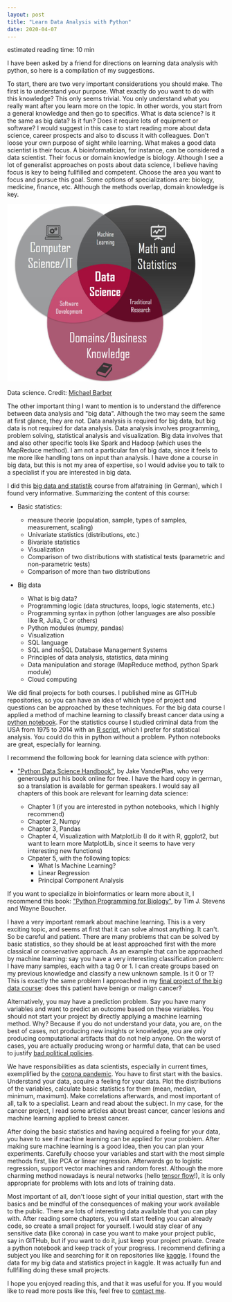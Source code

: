 ```yaml
---
layout: post
title: "Learn Data Analysis with Python"
date: 2020-04-07
---
```


estimated reading time: 10 min

I have been asked by a friend for directions on learning data analysis with python, so here is a compilation of
my suggestions. 

To start, there are two very important considerations you should make. The first is to understand your purpose. 
What exactly do you want to do with this knowledge? This only seems trivial. You only understand what you really 
want after you learn more on the topic. In other words, you start from a general knowledge and then go to specifics.
What is data science? Is it the same as big data? Is it fun? Does it require lots of equipment or software?
I would suggest in this case to start reading more about data science, career prospects and also to discuss it with
colleagues. Don't loose your own purpose of sight while learning. What makes a good data scientist 
is their focus. A bioinformatician, for instance, can be considered a data scientist. Their focus or domain knowledge
is biology. Although I see a lot of generalist approaches on posts about data science, I believe having focus is key 
to being fullfilled and competent. Choose the area you want to focus and pursue this goal. 
Some options of specializations are: biology, medicine, finance, etc. Although the methods overlap, domain knowledge is key.

<img border="0" src="https://github.com/waltercostamb/waltercostamb.github.io/blob/master/figures/data_science.jpg?raw=true" width="450" height="410" />  

Data science. Credit: [Michael Barber](https://towardsdatascience.com/introduction-to-statistics-e9d72d818745)

The other important thing I want to mention is to understand the difference between data analysis and "big data". Although
the two may seem the same at first glance, they are not. Data analysis is required for big data, but big data is not required 
for data analysis. Data analysis involves programming, problem solving, statistical analysis and visualization. Big data 
involves that and also other specific tools like Spark and Hadoop (which uses the MapReduce method). I am not a particular 
fan of big data, since it feels to me more like handling tons on input than analysis. I have done a course in big data, but
this is not my area of expertise, so I would advise you to talk to a specialist if you are interested in big data.

I did this [big data and statistik](https://www.alfatraining.de/gefoerderte-weiterbildung/berlinmitte/stadt/berlin/kurs/statistik/N/0/0/kombi/statistik-und-big-data/) 
course from alfatraining (in German), which I found very informative. Summarizing the content of this course:
  
  - Basic statistics:  
    - measure theorie (population, sample, types of samples, measurement, scaling)  
    - Univariate statistics (distributions, etc.)  
    - Bivariate statistics  
    - Visualization  
    - Comparison of two distributions with statistical tests (parametric and non-parametric tests)  
    - Comparison of more than two distributions  
  
  - Big data  
    - What is big data?  
    - Programming logic (data structures, loops, logic statements, etc.)  
    - Programming syntax in python (other languages are also possible like R, Julia, C or others)  
    - Python modules (numpy, pandas)  
    - Visualization  
    - SQL language   
    - SQL and noSQL Database Management Systems  
    - Principles of data analysis, statistics, data mining  
    - Data manipulation and storage (MapReduce method, python Spark module)  
    - Cloud computing

We did final projects for both courses. I published mine as GITHub repositories, so you can have an idea of which type of 
project and questions can be approached by these techniques. For the big data course I applied a method of machine learning
to classify breast cancer data using a [python notebook](https://github.com/waltercostamb/breast_cancer_diagnostics/blob/master/project_MB.ipynb). 
For the statistics course I studied criminal data from the USA from 1975 to 2014 with an 
[R script](https://github.com/waltercostamb/Statistical_analysis_crime_USA/blob/master/analysis_crime_USA.r), which I prefer for statistical 
analysis. You could do this in python without a problem. Python notebooks are great, especially for learning.

I recommend the following book for learning data science with python:
  
  - ["Python Data Science Handbook"](https://jakevdp.github.io/PythonDataScienceHandbook/), by Jake VanderPlas, who very
  generously put his book online for free. I have the hard copy in german, so a translation is available for german speakers. 
  I would say all chapters of this book are relevant for learning data science:
  
    - Chapter 1 (if you are interested in python notebooks, which I highly recommend)  
    - Chapter 2, Numpy
    - Chapter 3, Pandas
    - Chapter 4, Visualization with MatplotLib (I do it with R, ggplot2, but want to learn more MatplotLib, since it seems to have very interesting new functions)
    - Chpater 5, with the following topics:
        - What Is Machine Learning?
        - Linear Regression
        - Principal Component Analysis

If you want to specialize in bioinformatics or learn more about it, I recommend this book: ["Python Programming for Biology"](https://www.goodreads.com/book/show/23463543-python-programming-for-biology?ac=1&from_search=true&qid=OfhvhtIRBG&rank=1), 
by Tim J. Stevens and Wayne Boucher.

I have a very important remark about machine learning. This is a very exciting topic, and seems at first that it can solve
 almost anything. It can't. So be careful and patient. There are many problems that can be solved by basic statistics, so they
 should be at least approached first with the more classical or conservative approach. As an example that can be approached 
 by machine learning: say you have a very interesting 
 classification problem: I have many samples, each with a tag 0 or 1. I can create groups based on my previous knowledge and
 classify a new unknown sample. Is it 0 or 1? This is exactly the same problem I approached in my 
 [final project of the big data course](https://github.com/waltercostamb/breast_cancer_diagnostics): does this patient
 have benign or malign cancer? 
 
 Alternatively, you may have a prediction problem. Say you have many variables and want to predict an 
 outcome based on these variables. You should not start your project by directly applying a machine learning method. Why?
 Because if you do not understand your data, you are, on the best of cases, not producing new insights or knowledge, 
 you are only producing computational artifacts that do not help anyone. On the worst of cases, you are actually
producing wrong or harmful data, that can be used to justify [bad political policies](https://www.nytimes.com/2020/04/01/world/americas/brazil-bolsonaro-coronavirus.html). 

We have responsibilities as data scientists, especially in current times, exemplified by the [corona pandemic](https://www.williamrchase.com/post/why-i-m-not-making-covid19-visualizations-and-why-you-probably-shouldn-t-either/).
 You have to first start with the basics. Understand your data, 
 acquire a feeling for your data. Plot the distributions of the variables, calculate basic statistics for them 
 (mean, median, minimum, maximum). Make correlations afterwards, and most important of all, talk to a specialist. 
 Learn and read about the subject. In my case, for the cancer project, I read some articles about breast cancer, 
 cancer lesions and machine learning applied to breast cancer.  
 
 After doing the basic statistics and having acquired a feeling for your data, you have to see if machine learning can be 
 applied for your problem. After making sure machine learning is a good idea, then you can plan your experiments. Carefully 
 choose your variables and start with the most simple methods first, like PCA or linear regression. Afterwards go to logistic
 regression, support vector machines and random forest. Although the more charming method nowadays is neural networks (hello
 [tensor flow](https://blog.oursky.com/2018/02/14/tensorflow-business-applications-ai-hong-kong/)!), it is only appropriate for problems with lots and lots of training data. 
 
 Most important of all, don't loose sight of your initial question, start with the basics and be mindful of the consequences
 of making your work available to the public. There are lots of interesting
 data available that you can play with. After reading some chapters, you will start feeling you can already code, so create 
 a small project for yourself. I would stay clear of any sensitive data (like corona) in case you want to make your project public, say in GITHub, but if you want to do it, just keep your project private. 
 Create a python notebook and keep track of your progress. I recommend defining a subject you
 like and searching for it on repositories like [kaggle](https://www.kaggle.com/). I found the data for my big data and 
 statistics project in kaggle. It was actually fun and fullfilling doing these small projects.

I hope you enjoyed reading this, and that it was useful for you. If you would like to read more posts like this, feel free to 
[contact me](https://waltercostamb.github.io/).
